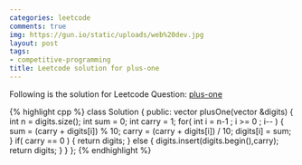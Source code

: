 ```yaml
---
categories: leetcode
comments: true
img: https://gun.io/static/uploads/web%20dev.jpg
layout: post
tags:
- competitive-programming
title: Leetcode solution for plus-one
---
```


Following is the solution for Leetcode Question: [plus-one](https://leetcode.com/problems/plus-one/)

{% highlight cpp %}
class Solution {
public:
    vector<int> plusOne(vector<int> &digits) {
        int n = digits.size();
        int sum = 0;
        int carry = 1;
        for( int i = n-1 ; i >= 0 ; i-- ) {
            sum = (carry + digits[i]) % 10;
            carry = (carry + digits[i]) / 10;
            digits[i] = sum;
        }
        if( carry == 0 ) {
            return digits;
        }
        else {
            digits.insert(digits.begin(),carry);
            return digits;
        }
    }
};
{% endhighlight %}